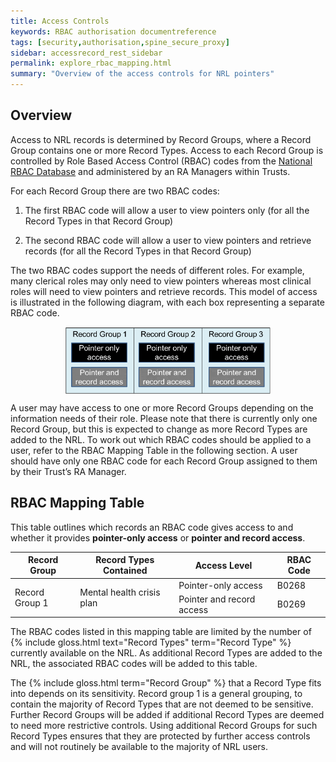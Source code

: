 ```yaml
---
title: Access Controls
keywords: RBAC authorisation documentreference
tags: [security,authorisation,spine_secure_proxy]
sidebar: accessrecord_rest_sidebar
permalink: explore_rbac_mapping.html
summary: "Overview of the access controls for NRL pointers"
---
```


## Overview

Access to NRL records is determined by Record Groups, where a Record Group contains one or more Record Types. Access to each Record Group is controlled by Role Based Access Control (RBAC) codes from the [National RBAC Database](https://developer.nhs.uk/apis/spine-core/security_rbac.html) and administered by an RA Managers within Trusts.  

For each Record Group there are two RBAC codes: 

1. The first RBAC code will allow a user to view pointers only (for all the Record Types in that Record Group) 

2. The second RBAC code will allow a user to view pointers and retrieve records (for all the Record Types in that Record Group) 

The two RBAC codes support the needs of different roles. For example, many clerical roles may only need to view pointers whereas most clinical roles will need to view pointers and retrieve records. This model of access is illustrated in the following diagram, with each box representing a separate RBAC code. 

<img alt="Three Record Groups, each of which contains one RBAC code for pointer-only access and another for pointer-and-record access" src="images/authorisation/record_group_diagram.png" style="width:65%;max-width: 100%;margin: 0 auto;display: block;">

A user may have access to one or more Record Groups depending on the information needs of their role. Please note that there is currently only one Record Group, but this is expected to change as more Record Types are added to the NRL. To work out which RBAC codes should be applied to a user, refer to the RBAC Mapping Table in the following section. A user should have only one RBAC code for each Record Group assigned to them by their Trust’s RA Manager.

## RBAC Mapping Table
This table outlines which records an RBAC code gives access to and whether it provides **pointer-only access** or **pointer and record access**.

<table>
    <thead>
        <tr>
            <th>Record Group</th>
            <th>Record Types Contained</th>
            <th>Access Level</th>
            <th>RBAC Code</th>
        </tr>
    </thead>
    <tbody>
        <tr>
            <td rowspan="2">Record Group 1</td>
            <td rowspan="2">Mental health crisis plan</td>
            <td>Pointer-only access</td>
            <td>B0268</td>
        </tr>
        <tr>
            <td>Pointer and record access</td>
            <td>B0269</td>
        </tr>
  </tbody>
</table>

The RBAC codes listed in this mapping table are limited by the number of {% include gloss.html text="Record Types" term="Record Type" %} currently available on the NRL. As additional Record Types are added to the NRL, the associated RBAC codes will be added to this table.

The {% include gloss.html term="Record Group" %} that a Record Type fits into depends on its sensitivity. Record group 1 is a general grouping, to contain the majority of Record Types that are not deemed to be sensitive. Further Record Groups will be added if additional Record Types are deemed to need more restrictive controls. Using additional Record Groups for such Record Types ensures that they are protected by further access controls and will not routinely be available to the majority of NRL users. 
